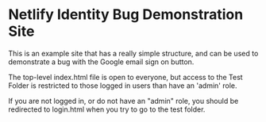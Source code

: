 # Netlify Identity Bug Demonstration Site

This is an example site that has a really simple structure,
and can be used to demonstrate a bug with the Google email sign on button.

The top-level index.html file is open to everyone, but access to the Test Folder is
restricted to those logged in users than have an 'admin' role.

If you are not logged in, or do not have an "admin" role, you should be redirected to login.html when
you try to go to the test folder.

